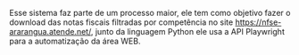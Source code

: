 Esse sistema faz parte de um processo maior, ele tem como objetivo fazer o download das notas fiscais filtradas por competência no site https://nfse-ararangua.atende.net/, junto da linguagem Python ele usa a API Playwright para a automatização da área WEB.
